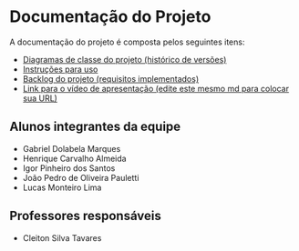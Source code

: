 # Documentação do Projeto

A documentação do projeto é composta pelos seguintes itens:

- [Diagramas de classe do projeto (histórico de versões)](/docs/diagramas/)
- [Instruções para uso](/docs/instrucoes.md)
- [Backlog do projeto (requisitos implementados)](/docs/backlog.md)
- [Link para o vídeo de apresentação (edite este mesmo md para colocar sua URL)](http://insira.aqui.sua.URL)

## Alunos integrantes da equipe

- Gabriel Dolabela Marques
- Henrique Carvalho Almeida
- Igor Pinheiro dos Santos
- João Pedro de Oliveira Pauletti
- Lucas Monteiro Lima

## Professores responsáveis

- Cleiton Silva Tavares
